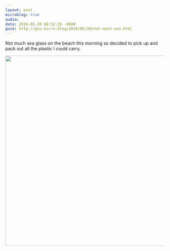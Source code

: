 ```yaml
---
layout: post
microblog: true
audio: 
date: 2018-05-20 08:52:29 -0600
guid: http://gio.micro.blog/2018/05/20/not-much-sea.html
---
```

Not much sea glass on the beach this morning so decided to pick up and pack out all the plastic I could carry.

<img src="http://microblog.stevegio.net/uploads/2018/b50b54e181.jpg" width="600" height="600" />
